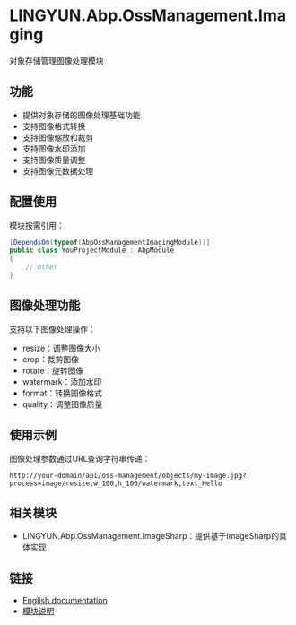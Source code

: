 # LINGYUN.Abp.OssManagement.Imaging

对象存储管理图像处理模块

## 功能

* 提供对象存储的图像处理基础功能
* 支持图像格式转换
* 支持图像缩放和裁剪
* 支持图像水印添加
* 支持图像质量调整
* 支持图像元数据处理

## 配置使用

模块按需引用：

```csharp
[DependsOn(typeof(AbpOssManagementImagingModule))]
public class YouProjectModule : AbpModule
{
    // other
}
```

## 图像处理功能

支持以下图像处理操作：
* resize：调整图像大小
* crop：裁剪图像
* rotate：旋转图像
* watermark：添加水印
* format：转换图像格式
* quality：调整图像质量

## 使用示例

图像处理参数通过URL查询字符串传递：

```
http://your-domain/api/oss-management/objects/my-image.jpg?process=image/resize,w_100,h_100/watermark,text_Hello
```

## 相关模块

* LINGYUN.Abp.OssManagement.ImageSharp：提供基于ImageSharp的具体实现

## 链接

* [English documentation](./README.EN.md)
* [模块说明](../README.md)
